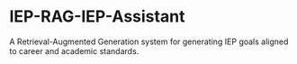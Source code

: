# IEP-RAG-IEP-Assistant
A Retrieval-Augmented Generation system for generating IEP goals aligned to career and academic standards.
